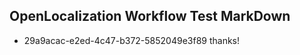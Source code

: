 ## OpenLocalization Workflow Test MarkDown
* 29a9acac-e2ed-4c47-b372-5852049e3f89 thanks!

<!--HONumber=Aug16_HO1-->


